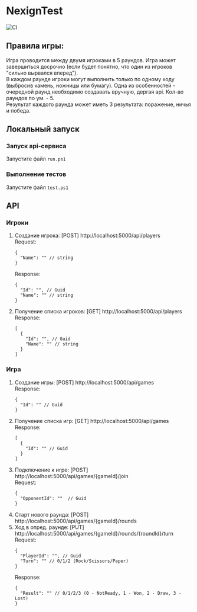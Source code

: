 # NexignTest

![CI](https://github.com/vshirochenko/NexignTest/actions/workflows/ci.yml/badge.svg)

## Правила игры:
Игра проводится между двумя игроками в 5 раундов. Игра может завершиться досрочно (если будет понятно, что один из игроков "сильно вырвался вперед").  
В каждом раунде игроки могут выполнить только по одному ходу (выбросив камень, ножницы или бумагу).
Одна из особенностей - очередной раунд необходимо создавать вручную, дергая api. Кол-во раундов по ум. - 5.  
Результат каждого раунда может иметь 3 результата: поражение, ничья и победа. 

## Локальный запуск

### Запуск api-сервиса
Запустите файл `run.ps1`

### Выполнение тестов
Запустите файл `test.ps1`

## API

### Игроки
1. Создание игрока: [POST] http://localhost:5000/api/players  
   Request: 
   ```
   {
     "Name": "" // string
   }
   ```
   Response:
   ```
   {
     "Id": "", // Guid
     "Name": "" // string
   }
   ```
2. Получение списка игроков: [GET] http://localhost:5000/api/players  
   Response:
   ```
   [
     {
       "Id": "", // Guid
       "Name": "" // string
     }
   ]
   ```
### Игра
1. Создание игры: [POST] http://localhost:5000/api/games  
   Response:
   ```
   {
     "Id": "" // Guid
   }
   ```
2. Получение списка игр: [GET] http://localhost:5000/api/games  
   Response:
   ```
   [
     {
       "Id": "" // Guid
     }
   ]
   ```
3. Подключение к игре: [POST] http://localhost:5000/api/games/{gameId}/join  
   Request:
   ```
   {
     "OpponentId": ""  // Guid
   }
   ```
4. Старт нового раунда: [POST] http://localhost:5000/api/games/{gameId}/rounds  
5. Ход в опред. раунде: [PUT] http://localhost:5000/api/games/{gameId}/rounds/{roundId}/turn    
   Request:
   ```
   {
     "PlayerId": "", // Guid
     "Turn": "" // 0/1/2 (Rock/Scissors/Paper)
   }
   ```
   Response:
   ```
   {
     "Result": "" // 0/1/2/3 (0 - NotReady, 1 - Won, 2 - Draw, 3 - Lost)
   }
   ```